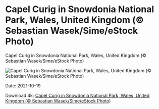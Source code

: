 # Capel Curig in Snowdonia National Park, Wales, United Kingdom (© Sebastian Wasek/Sime/eStock Photo)

Capel Curig in Snowdonia National Park, Wales, United Kingdom (© Sebastian Wasek/Sime/eStock Photo)

![Capel Curig in Snowdonia National Park, Wales, United Kingdom (© Sebastian Wasek/Sime/eStock Photo)](https://bing.com/th?id=OHR.CapelCurig_EN-US8402685568_UHD.jpg&w=1024&h=576)

Date: 2021-10-19

Download 4k: [Capel Curig in Snowdonia National Park, Wales, United Kingdom (© Sebastian Wasek/Sime/eStock Photo)](https://bing.com/th?id=OHR.CapelCurig_EN-US8402685568_UHD.jpg)


